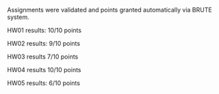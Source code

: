 Assignments were validated and points granted automatically via BRUTE system. 


HW01 results:
	10/10 points

HW02 results:
	9/10 points

HW03 results
	7/10 points

HW04 results
	10/10 points

HW05 results:
	6/10 points
